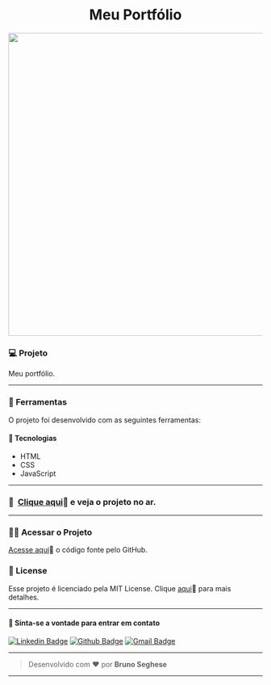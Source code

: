 <h1 align="center" id="topo">Meu Portfólio </h1>

<div align="center">
<img width='600px' src="./assets/mockup.png" width="35px"/>
</div>

### 💻 Projeto

Meu portfólio.

---

### 🔧 Ferramentas

O projeto foi desenvolvido com as seguintes ferramentas:

#### 🧪 Tecnologias

- HTML
- CSS
- JavaScript

---

### 🚀 ​ [Clique aqui](https://brseghese.github.io)🔗 e veja o projeto no ar.

---

### ​👷‍♂️​ Acessar o Projeto

<a href="https://github.com/brseghese/brseghese.github.io/tree/main">Acesse aqui</a>🔗 o código fonte pelo GitHub.

### 📝 License

Esse projeto é licenciado pela MIT License. Clique [aqui](https://pt.wikipedia.org/wiki/Licen%C3%A7a_MIT)🔗 para mais detalhes.

---

#### 💬 Sinta-se a vontade para entrar em contato

[![Linkedin Badge](https://img.shields.io/badge/LinkedIn-0077B5?style=for-the-badge&logo=linkedin&logoColor=white)](https://www.linkedin.com/in/brunoseghese/) [![Github Badge](https://img.shields.io/badge/GitHub-100000?style=for-the-badge&logo=github&logoColor=white)](https://github.com/joaodev2005) [![Gmail Badge](https://img.shields.io/badge/Gmail-D14836?style=for-the-badge&logo=gmail&logoColor=white)](mailto:joao.contatos49@gmai.com)

---

> Desenvolvido com ❤️ por **Bruno Seghese**

---
